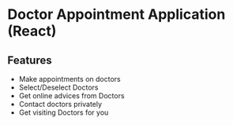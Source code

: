 ﻿# Doctor Appointment Application (React)
## Features
- Make appointments on doctors
- Select/Deselect Doctors
- Get online advices from Doctors
- Contact doctors privately
- Get visiting Doctors for you
